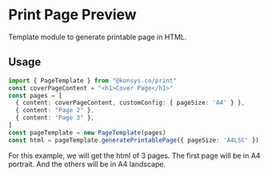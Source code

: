 # Print Page Preview

Template module to generate printable page in HTML.

## Usage

```ts
import { PageTemplate } from "@konsys.co/print"
const coverPageContent = "<h1>Cover Page</h1>"
const pages = [
  { content: coverPageContent, customConfig: { pageSize: 'A4' } },
  { content: "Page 2" },
  { content: "Page 3" },
]
const pageTemplate = new PageTemplate(pages)
const html = pageTemplate.generatePrintablePage({ pageSize: 'A4LSC' })
```

For this example, we will get the html of 3 pages. The first page will be in A4 portrait. And the others will be in A4 landscape.